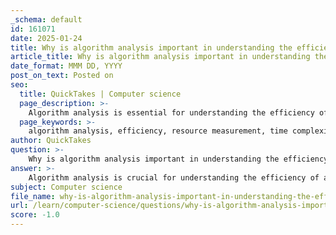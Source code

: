 ```yaml
---
_schema: default
id: 161071
date: 2025-01-24
title: Why is algorithm analysis important in understanding the efficiency of an algorithm?
article_title: Why is algorithm analysis important in understanding the efficiency of an algorithm?
date_format: MMM DD, YYYY
post_on_text: Posted on
seo:
  title: QuickTakes | Computer science
  page_description: >-
    Algorithm analysis is essential for understanding the efficiency of algorithms by measuring resources, comparing performance, avoiding pitfalls, optimizing memory management, and enabling informed decision-making about algorithm selection.
  page_keywords: >-
    algorithm analysis, efficiency, resource measurement, time complexity, space complexity, Big-O notation, comparative efficiency, performance pitfalls, memory management, informed decision-making
author: QuickTakes
question: >-
    Why is algorithm analysis important in understanding the efficiency of an algorithm?
answer: >-
    Algorithm analysis is crucial for understanding the efficiency of an algorithm for several reasons:\n\n1. **Resource Measurement**: Algorithm analysis helps quantify the resources (time and space) that an algorithm requires to solve a problem. This is essential because an algorithm that performs well on small input sizes may not scale effectively to larger datasets. For instance, a sorting algorithm that works efficiently for an array of length 3 may become impractical for an array of length 10 million. Understanding these resource requirements allows developers to choose the right algorithm based on the expected input size.\n\n2. **Comparative Efficiency**: By analyzing algorithms, we can compare their efficiencies using metrics such as time complexity and space complexity, often expressed in Big-O notation. This notation provides a high-level understanding of how the algorithm's performance will grow as the input size increases. However, it is important to note that real-world performance can be influenced by constants and lower-order terms that Big-O notation does not account for. Therefore, empirical analysis through experimentation can reveal practical performance differences that theoretical analysis might overlook.\n\n3. **Avoiding Performance Pitfalls**: Understanding algorithm efficiency helps identify potential performance pitfalls. For example, an algorithm with a time complexity of $O(2^n)$ may seem comparable to one with $O(n)$ in Big-O notation, but in practice, the former will take significantly longer to execute as the input size grows. Recognizing these differences is vital for selecting algorithms that will perform adequately under expected conditions.\n\n4. **Memory Management**: The efficiency of algorithms can also be significantly affected by memory allocation strategies. An algorithm that requires a large amount of memory may face issues like fragmentation, which can degrade performance. By analyzing how an algorithm manages memory, developers can optimize its performance and ensure it runs smoothly.\n\n5. **Informed Decision-Making**: Algorithm analysis provides the necessary insights for making informed decisions about which algorithms to implement in a given context. By understanding the strengths and weaknesses of different algorithms, developers can select the most appropriate one based on the specific requirements of the task at hand.\n\nIn summary, algorithm analysis is essential for evaluating the efficiency of algorithms, ensuring they are suitable for their intended applications, and optimizing their performance in real-world scenarios. This understanding ultimately leads to better system performance and resource utilization.
subject: Computer science
file_name: why-is-algorithm-analysis-important-in-understanding-the-efficiency-of-an-algorithm.md
url: /learn/computer-science/questions/why-is-algorithm-analysis-important-in-understanding-the-efficiency-of-an-algorithm
score: -1.0
---
```


&nbsp;